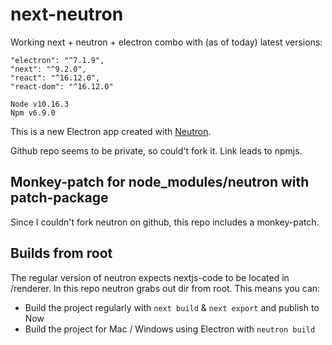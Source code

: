# next-neutron

Working next + neutron + electron combo with (as of today) latest versions:
```
"electron": "^7.1.9",
"next": "^9.2.0",
"react": "^16.12.0",
"react-dom": "^16.12.0"
```

```
Node v10.16.3
Npm v6.9.0
```

This is a new Electron app created with [Neutron](https://www.npmjs.com/package/neutron).

Github repo seems to be private, so could't fork it. Link leads to npmjs.

## Monkey-patch for node_modules/neutron with patch-package

Since I couldn't fork neutron on github, this repo includes a monkey-patch.

## Builds from root

The regular version of neutron expects nextjs-code to be located in /renderer. In this repo neutron grabs out dir from root. This means you can:
- Build the project regularly with `next build` & `next export` and publish to Now
- Build the project for Mac / Windows using Electron with `neutron build`
